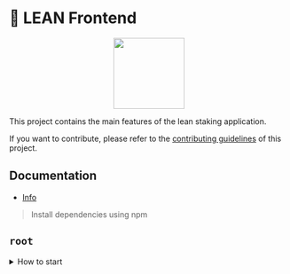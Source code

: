 # 💜 LEAN Frontend

<p align="center">
  <a href="https://leantoken.org/">
      <img src="https://leantoken.org/favicon.png" height="128">
  </a>
</p>

This project contains the main features of the lean staking application.

If you want to contribute, please refer to the [contributing guidelines](./CONTRIBUTING.md) of this project.

## Documentation

- [Info](doc/Info.md)

> Install dependencies using npm
## `root`
<details>
<summary>
How to start
</summary>

```sh
npm install
```

start the development server
```sh
npm run dev
```

build with production mode
```sh
npm build

# start the application after build
npm start
```
</details>

